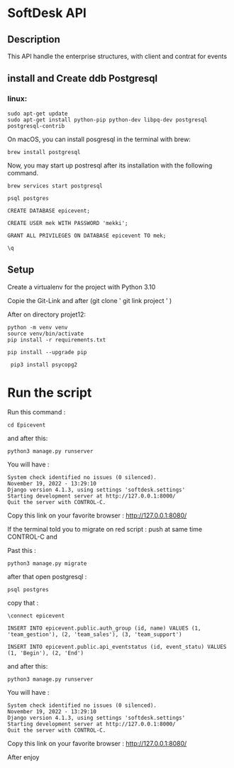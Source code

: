 # SoftDesk API
## Description
This API handle the enterprise structures, with client and contrat for events
## install and Create ddb Postgresql

### linux:
```angular2html
sudo apt-get update
sudo apt-get install python-pip python-dev libpq-dev postgresql postgresql-contrib
```

On macOS, you can install posgresql in the terminal with brew:
```angular2html
brew install postgresql
```
Now, you may start up postresql after its installation with the following command.
```angular2html
brew services start postgresql
```
```
psql postgres
```
```angular2html
CREATE DATABASE epicevent;
```
```angular2html
CREATE USER mek WITH PASSWORD 'mekki';
```
```angular2html
GRANT ALL PRIVILEGES ON DATABASE epicevent TO mek;
```
```angular2html
\q
```
## Setup
Create a virtualenv for the project with Python 3.10

Copie the Git-Link and after (git clone ' git link project ' )

After on directory projet12:

```
python -m venv venv
source venv/bin/activate
pip install -r requirements.txt
```
```
pip install --upgrade pip
```
```
 pip3 install psycopg2
```
# Run the script

Run this command :
```
cd Epicevent
```

and after this:
```
python3 manage.py runserver
```

You will have :
```
System check identified no issues (0 silenced).
November 19, 2022 - 13:29:10
Django version 4.1.3, using settings 'softdesk.settings'
Starting development server at http://127.0.0.1:8000/
Quit the server with CONTROL-C.

```
Copy this link on your favorite browser :
http://127.0.0.1:8080/

If the terminal told you to migrate on red script :
push at same time CONTROL-C and 

Past this :
```
python3 manage.py migrate
```

after that open postgresql :
```
psql postgres
```
copy that :
```angular2html
\connect epicevent
```
```angular2html
INSERT INTO epicevent.public.auth_group (id, name) VALUES (1, 'team_gestion'), (2, 'team_sales'), (3, 'team_support')
```
```angular2html
INSERT INTO epicevent.public.api_eventstatus (id, event_statu) VALUES (1, 'Begin'), (2, 'End')
```

and after this:
```
python3 manage.py runserver
```

You will have :
```
System check identified no issues (0 silenced).
November 19, 2022 - 13:29:10
Django version 4.1.3, using settings 'softdesk.settings'
Starting development server at http://127.0.0.1:8000/
Quit the server with CONTROL-C.

```
Copy this link on your favorite browser :
http://127.0.0.1:8080/



After enjoy
